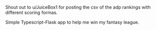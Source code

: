 Shout out to u/JuiceBox1 for posting the csv of the adp rankings with different scoring formas.

Simple Typescript-Flask app to help me win my fantasy league.
